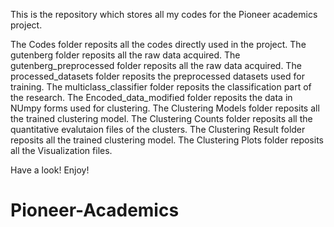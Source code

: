 This is the repository which stores all my codes for the Pioneer academics project.

The Codes folder reposits all the codes directly used in the project.
The gutenberg folder reposits all the raw data acquired.
The gutenberg_preprocessed folder reposits all the raw data acquired.
The processed_datasets folder reposits the preprocessed datasets used for training.
The multiclass_classifier folder reposits the classification part of the research.
The Encoded_data_modified folder reposits the data in NUmpy forms used for clustering.
The Clustering Models folder reposits all the trained clustering model.
The Clustering Counts folder reposits all the quantitative evalutaion files of the clusters.
The Clustering Result folder reposits all the trained clustering model.
The Clustering Plots folder reposits all the Visualization files.


Have a look!
Enjoy!
# Pioneer-Academics

